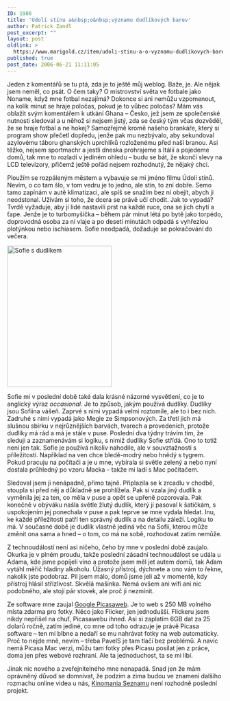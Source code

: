 ```yaml
---
ID: 1986
title: 'Údolí stínu a&nbsp;o&nbsp;významu dudlíkových barev'
author: Patrick Zandl
post_excerpt: ""
layout: post
oldlink: >
  https://www.marigold.cz/item/udoli-stinu-a-o-vyznamu-dudlikovych-barev
published: true
post_date: 2006-06-21 11:11:05
---
```

<p>Jeden z komentářů se tu ptá, zda je to ještě můj weblog. Baže, je. Ale nějak jsem neměl, co psát. O čem taky? O mistrovství světa ve fotbale jako Noname, když mne fotbal nezajímá? Dokonce si ani nemůžu vzpomenout, na kolik minut se hraje poločas, pokud je to vůbec poločas? Mám vás oblažit svým komentářem k utkání Ghana – Česko, jež jsem ze společenské nutnosti sledoval a u něhož si nejsem jistý, zda se český tým včas dozvěděl, že se hraje fotbal a ne hokej? Samozřejmě kromě našeho brankáře, který si program show přečetl dopředu, jenže pak mu nezbývalo, aby sekundoval azylovému táboru ghanských uprchlíků rozloženému před naší branou. Asi těžko, nejsem sportmachr a jestli dneska prohrajeme s Itálií a pojedeme domů, tak mne to rozladí v jediném ohledu – budu se bát, že skončí slevy na LCD televizory, přičemž ještě pořád nejsem rozhodnutý, že nějaký chci. </p>

<p>Ploužím se rozpáleným městem a vybavuje se mi jméno filmu Údolí stínů. Nevím, o co tam šlo, v tom vedru je to jedno, ale stín, to zní dobře. Semo tamo zapínám v autě klimatizaci, ale spíš se snažím bez ní obejít, abych ji neodstonal. Užívám si toho, že dcera se právě učí chodit. Jak to vypadá? Tvrdě vyžaduje, aby jí lidé nastavili prst na každé ruce, ona se jich chytí a ťape. Jenže je to turbomyšička – během pár minut létá po bytě jako torpédo, doprovodná osoba za ní vlaje a po deseti minutách odpadá s vyhřezlou plotýnkou nebo ischiasem. Sofie neodpadá, dožaduje se pokračování do večera.  </p>

<div class="rightbox"><img src="/wp-content/uploads/20060621-sofieadudlkik.jpg" alt="Sofie s dudlíkem" width="244" height="329" /></div>
<p>Sofie mi v poslední době také dala krásné názorné vysvětlení, co je to anglický výraz <em>occasional</em>. Je to způsob, jakým používá dudlíky. Dudlíky jsou Sofiina vášeň. Zaprvé s nimi vypadá velmi roztomile, ale to i bez nich. Zadruhé s nimi vypadá jako Megie ze Simpsonových. Za třetí jich má slušnou sbírku v nejrůznějších barvách, tvarech a provedeních, protože dudlíky má rád a má je stále v puse. Poslední dva týdny trávím tím, že sleduji a zaznamenávám si logiku, s nimiž dudlíky Sofie střídá. Ono to totiž není jen tak. Sofie je používá nikoliv nahodile, ale v souvztažnosti s příležitostí. Například na ven chce bledě-modrý nebo hnědý s tygrem. Pokud pracuju na počítači a je u mne, vybírala si světle zelený a nebo nyní dostala průhledný po vzoru Macka – takže mi ladí s Mac počítačem. </p>

<p>Sledoval jsem ji nenápadně, přímo tajně. Připlazila se k zrcadlu v chodbě, stoupla si před něj a důkladně se prohlížela. Pak si vzala jiný dudlík a vyměnila jej za ten, co měla v puse a opět se upřeně pozorovala. Pak konečně v obýváku našla světle žlutý dudlík, který jí pasoval k šatičkám, s uspokojením jej ponechala v puse a pak teprve se mne vydala hledat. Inu, ke každé příležitosti patří ten správný dudlík a na detailu záleží. Logiku to má. V současné době je dudlík vlastně jediná věc na Sofii, kterou může změnit ona sama a hned – o tom, co má na sobě, rozhodovat zatím nemůže. </p>

<p>Z technoudálostí není asi ničeho, čeho by mne v poslední době zaujalo. Okurka je v plném proudu, takže poslední zásadní technoudálost se udála u Adama, kde jsme popíjeli víno a protože jsem měl jet autem domů, tak Adam vytáhl měřič hladiny alkoholu. Úžasný přístroj, dýchnete a ono vám to řekne, nakolik jste podobraz. Pil jsem málo, domů jsme jeli až v momentě, kdy přístroj hlásil střízlivost. Skvělá mašinka. Nemá ovšem ani wifi ani nic podobného, ale stojí pár stovek, ale proč ji nezmínit. </p>

<p>Ze software mne zaujal <a href="http://picasaweb.google.com/">Google Picasaweb</a>. Je to web s 250 MB volného místa zdarma pro fotky. Něco jako Flicker, jen jednodušší. Flickeru jsem nikdy nepřišel na chuť, Picasawebu ihned. Asi si zaplatím 6GB dat za 25 dolarů ročně, zatím jediné, co mne od toho odrazuje je právě Picasa software – ten mi blbne a nedaří se mu nahrávat fotky na web automaticky. Proč to nejde mně, nevím – třeba PavelS je tam tlačí bez problémů. A navíc nemá Picasa Mac verzi, můžu tam fotky přes Picasu posílat jen z práce, doma jen přes webové rozhraní. Ale ta jednoduchost, ta se mi líbí. </p>

<p>Jinak nic nového a zveřejnitelného mne nenapadá. Snad jen že mám oprávněný důvod se domnívat, že podzim a zima budou ve znamení dalšího rozmachu online videa u nás, <a href="http://www.kinomania.cz">Kinomania Seznamu</a> není rozhodně poslední projekt.
</p>
